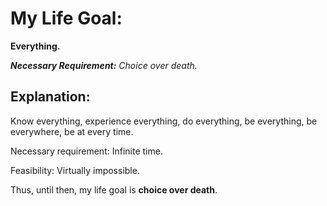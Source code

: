 # **My Life Goal:**

**Everything.**

***Necessary Requirement:*** *Choice over death.*

## Explanation:

Know everything, experience everything, do everything, be everything, be everywhere, be at every time.

Necessary requirement: Infinite time.

Feasibility: Virtually impossible.

Thus, until then, my life goal is **choice over death**.